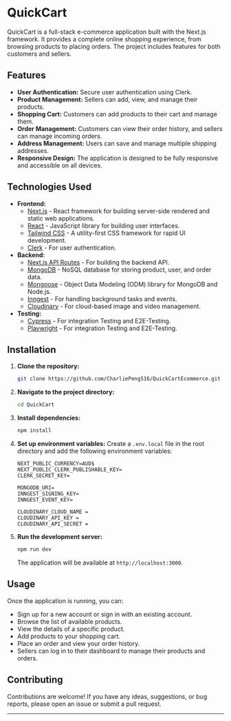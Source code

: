 # QuickCart

QuickCart is a full-stack e-commerce application built with the Next.js framework. It provides a complete online shopping experience, from browsing products to placing orders. The project includes features for both customers and sellers.

## Features

- **User Authentication:** Secure user authentication using Clerk.
- **Product Management:** Sellers can add, view, and manage their products.
- **Shopping Cart:** Customers can add products to their cart and manage them.
- **Order Management:** Customers can view their order history, and sellers can manage incoming orders.
- **Address Management:** Users can save and manage multiple shipping addresses.
- **Responsive Design:** The application is designed to be fully responsive and accessible on all devices.

## Technologies Used

- **Frontend:**
  - [Next.js](https://nextjs.org/) - React framework for building server-side rendered and static web applications.
  - [React](https://reactjs.org/) - JavaScript library for building user interfaces.
  - [Tailwind CSS](https://tailwindcss.com/) - A utility-first CSS framework for rapid UI development.
  - [Clerk](https://clerk.com/) - For user authentication.
- **Backend:**
  - [Next.js API Routes](https://nextjs.org/docs/api-routes/introduction) - For building the backend API.
  - [MongoDB](https://www.mongodb.com/) - NoSQL database for storing product, user, and order data.
  - [Mongoose](https://mongoosejs.com/) - Object Data Modeling (ODM) library for MongoDB and Node.js.
  - [Inngest](https://www.inngest.com/) - For handling background tasks and events.
  - [Cloudinary](https://cloudinary.com/) - For cloud-based image and video management.
- **Testing:**
  - [Cypress](https://www.cypress.io/) - For integration Testing and E2E-Testing.
  - [Playwright](https://playwright.dev/) - For integration Testing and E2E-Testing.

## Installation

1.  **Clone the repository:**
    ```bash
    git clone https://github.com/CharliePeng516/QuickCartEcommerce.git
    ```
2.  **Navigate to the project directory:**
    ```bash
    cd QuickCart
    ```
3.  **Install dependencies:**
    ```bash
    npm install
    ```
4.  **Set up environment variables:**
    Create a `.env.local` file in the root directory and add the following environment variables:

    ```
    NEXT_PUBLIC_CURRENCY=AUD$
    NEXT_PUBLIC_CLERK_PUBLISHABLE_KEY=
    CLERK_SECRET_KEY=

    MONGODB_URI=
    INNGEST_SIGNING_KEY=
    INNGEST_EVENT_KEY=

    CLOUDINARY_CLOUD_NAME =
    CLOUDINARY_API_KEY =
    CLOUDINARY_API_SECRET =
    ```

5.  **Run the development server:**
    ```bash
    npm run dev
    ```
    The application will be available at `http://localhost:3000`.

## Usage

Once the application is running, you can:

- Sign up for a new account or sign in with an existing account.
- Browse the list of available products.
- View the details of a specific product.
- Add products to your shopping cart.
- Place an order and view your order history.
- Sellers can log in to their dashboard to manage their products and orders.

## Contributing

Contributions are welcome! If you have any ideas, suggestions, or bug reports, please open an issue or submit a pull request.

---

<!-- ## Codebase Analysis and Areas for Improvement

After analyzing the codebase, here are some potential weaknesses and areas for improvement:

*   **Lack of a Testing Framework:** The project does not have a testing framework like Jest or React Testing Library configured. Adding a testing framework and writing unit and integration tests would significantly improve the code quality and prevent regressions.
*   **No Input Validation:** The API routes do not have any input validation. This could lead to security vulnerabilities and unexpected errors. Implementing a validation library like Zod or Joi would be beneficial.
*   **No State Management Library:** The project does not use a state management library like Redux or Zustand. While React Context is used, a dedicated state management library could be beneficial for managing complex state and improving performance.
*   **Missing Error Handling:** The frontend components could benefit from more robust error handling. For example, displaying user-friendly error messages when API requests fail.
*   **No CI/CD Pipeline:** The project does not have a CI/CD pipeline configured. Setting up a pipeline with a tool like GitHub Actions would automate the testing and deployment process. -->
